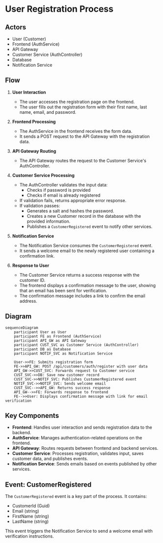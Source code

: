 # User Registration Process

## Actors
- User (Customer)
- Frontend (AuthService)
- API Gateway
- Customer Service (AuthController)
- Database
- Notification Service

## Flow

1. **User Interaction**
   - The user accesses the registration page on the frontend.
   - The user fills out the registration form with their first name, last name, email, and password.

2. **Frontend Processing**
   - The AuthService in the frontend receives the form data.
   - It sends a POST request to the API Gateway with the registration data.

3. **API Gateway Routing**
   - The API Gateway routes the request to the Customer Service's AuthController.

4. **Customer Service Processing**
   - The AuthController validates the input data:
     - Checks if password is provided
     - Checks if email is already registered
   - If validation fails, returns appropriate error response.
   - If validation passes:
     - Generates a salt and hashes the password.
     - Creates a new Customer record in the database with the provided information.
     - Publishes a `CustomerRegistered` event to notify other services.

5. **Notification Service**
   - The Notification Service consumes the `CustomerRegistered` event.
   - It sends a welcome email to the newly registered user containing a confirmation link.

6. **Response to User**
   - The Customer Service returns a success response with the customer ID.
   - The frontend displays a confirmation message to the user, showing that an email has been sent for verification.
   - The confirmation message includes a link to confirm the email address.

## Diagram

```mermaid
sequenceDiagram
    participant User as User
    participant FE as Frontend (AuthService)
    participant API_GW as API Gateway
    participant CUST_SVC as Customer Service (AuthController)
    participant DB as Database
    participant NOTIF_SVC as Notification Service

    User->>FE: Submits registration form
    FE->>API_GW: POST /api/customers/auth/register with user data
    API_GW->>CUST_SVC: Forwards request to Customer service
    CUST_SVC->>DB: Save new customer record
    CUST_SVC->>NOTIF_SVC: Publishes CustomerRegistered event
    NOTIF_SVC->>NOTIF_SVC: Sends welcome email
    CUST_SVC-->>API_GW: Returns success response
    API_GW-->>FE: Forwards response to frontend
    FE-->>User: Displays confirmation message with link for email verification
```

## Key Components

- **Frontend**: Handles user interaction and sends registration data to the backend.
- **AuthService**: Manages authentication-related operations on the frontend.
- **API Gateway**: Routes requests between frontend and backend services.
- **Customer Service**: Processes registration, validates input, saves customer data, and publishes events.
- **Notification Service**: Sends emails based on events published by other services.

## Event: CustomerRegistered

The `CustomerRegistered` event is a key part of the process. It contains:
- CustomerId (Guid)
- Email (string)
- FirstName (string)
- LastName (string)

This event triggers the Notification Service to send a welcome email with verification instructions.